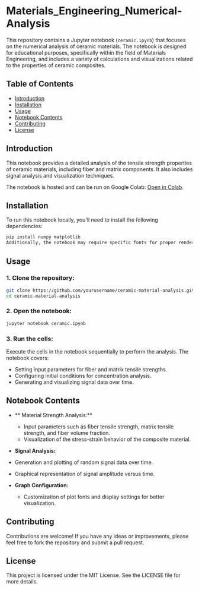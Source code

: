 # Materials_Engineering_Numerical-Analysis
This repository contains a Jupyter notebook (`ceramic.ipynb`) that focuses on the numerical analysis of ceramic materials. The notebook is designed for educational purposes, specifically within the field of Materials Engineering, and includes a variety of calculations and visualizations related to the properties of ceramic composites.

## Table of Contents

- [Introduction](#introduction)
- [Installation](#installation)
- [Usage](#usage)
- [Notebook Contents](#notebook-contents)
- [Contributing](#contributing)
- [License](#license)

## Introduction

This notebook provides a detailed analysis of the tensile strength properties of ceramic materials, including fiber and matrix components. It also includes signal analysis and visualization techniques.

The notebook is hosted and can be run on Google Colab: [Open in Colab](https://colab.research.google.com/github/hanbuck30/Materials_Engineering_Numerical-Analysis/blob/main/ceramic.ipynb).

## Installation

To run this notebook locally, you'll need to install the following dependencies:

```bash
pip install numpy matplotlib
Additionally, the notebook may require specific fonts for proper rendering of plots:
```

## Usage
### 1. Clone the repository:

```bash
git clone https://github.com/yourusername/ceramic-material-analysis.git
cd ceramic-material-analysis
```

### 2. Open the notebook:
```bash
jupyter notebook ceramic.ipynb
```
### 3. Run the cells:
Execute the cells in the notebook sequentially to perform the analysis. The notebook covers:
- Setting input parameters for fiber and matrix tensile strengths.
- Configuring initial conditions for concentration analysis.
- Generating and visualizing signal data over time.
  
## Notebook Contents
- ** Material Strength Analysis:**
  - Input parameters such as fiber tensile strength, matrix tensile strength, and fiber volume fraction.
  - Visualization of the stress-strain behavior of the composite material.
    
- **Signal Analysis:**
- Generation and plotting of random signal data over time.
- Graphical representation of signal amplitude versus time.
  
- **Graph Configuration:**
  - Customization of plot fonts and display settings for better visualization.
    
## Contributing
Contributions are welcome! If you have any ideas or improvements, please feel free to fork the repository and submit a pull request.

## License
This project is licensed under the MIT License. See the LICENSE file for more details.




